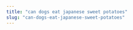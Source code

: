 ```yaml
---
title: "can dogs eat japanese sweet potatoes"
slug: "can-dogs-eat-japanese-sweet-potatoes"
---
```


